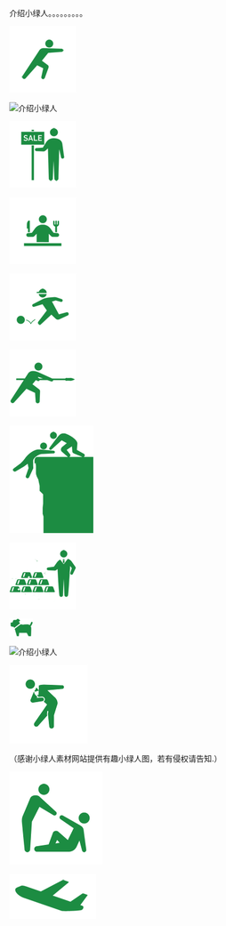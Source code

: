 介绍小绿人。。。。。。。。。


![介绍小绿人](https://github.com/ywangnccu/ywang/blob/main/images/Greenicon/PUSH.png)


![介绍小绿人](https://github.com/ywangnccu/ywang/blob/main/images/Greenicon/Drunken.ipg)


![介绍小绿人](https://github.com/ywangnccu/ywang/blob/main/images/Greenicon/Sale.png)


![介绍小绿人](https://github.com/ywangnccu/ywang/blob/main/images/Greenicon/KnifeFork.png)


![介绍小绿人](https://github.com/ywangnccu/ywang/blob/main/images/Greenicon/Kick.png)


![介绍小绿人](https://github.com/ywangnccu/ywang/blob/main/images/Greenicon/Sword.png)


![介绍小绿人](https://github.com/ywangnccu/ywang/blob/main/images/Greenicon/Friend.png)


![介绍小绿人](https://github.com/ywangnccu/ywang/blob/main/images/Greenicon/WEALTH.png)


![介绍小绿人](https://github.com/ywangnccu/ywang/blob/main/images/Greenicon/Dog.png)


![介绍小绿人](https://github.com/ywangnccu/ywang/blob/main/images/Greenicon/Safe.png)


![介绍小绿人](https://github.com/ywangnccu/ywang/blob/main/images/Greenicon/Gentleman.png)


（感谢小绿人素材网站提供有趣小绿人图，若有侵权请告知.）


![介绍小绿人](https://github.com/ywangnccu/ywang/blob/main/images/Greenicon/Help.png)



![介绍小绿人](https://github.com/ywangnccu/ywang/blob/main/images/Greenicon/Plane.png)
